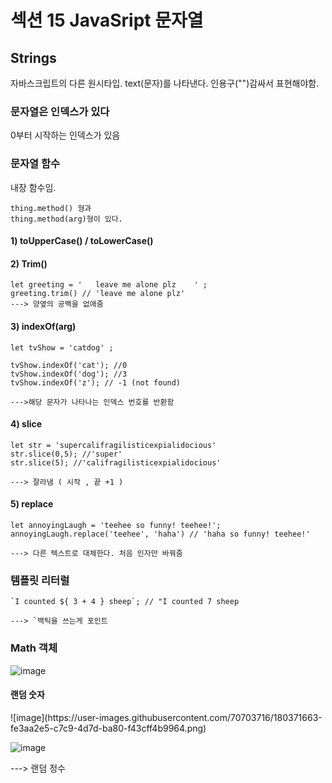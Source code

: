 <h1> 섹션 15 JavaSript 문자열 </h1>

<h2> Strings </h2>

자바스크립트의 다른 원시타입. text(문자)를 나타낸다. 인용구("")감싸서 표현해야함. 

<h3> 문자열은 인덱스가 있다 </h3>

0부터 시작하는 인덱스가 있음


<h3> 문자열 함수 </h3>
내장 함수임. 

```
thing.method() 형과
thing.method(arg)형이 있다. 

```

<h4> 1)  toUpperCase() / toLowerCase() </h4>

<h4> 2) Trim() </h4>

```
let greeting = '   leave me alone plz    ' ; 
greeting.trim() // 'leave me alone plz'
---> 양옆의 공백을 없애줌 
```

<h4> 3) indexOf(arg) </h4>

```
let tvShow = 'catdog' ;

tvShow.indexOf('cat'); //0
tvShow.indexOf('dog'); //3
tvShow.indexOf('z'); // -1 (not found)

--->해당 문자가 나타나는 인덱스 번호를 반환함

```



<h4> 4) slice </h4>

```
let str = 'supercalifragilisticexpialidocious'
str.slice(0,5); //'super'
str.slice(5); //'califragilisticexpialidocious'

---> 잘라냄 ( 시작 , 끝 +1 ) 
```


<h4> 5) replace </h4>

```
let annoyingLaugh = 'teehee so funny! teehee!';
annoyingLaugh.replace('teehee', 'haha') // 'haha so funny! teehee!'

---> 다른 텍스트로 대체한다. 처음 인자만 바꿔줌 

```

<h3> 템플릿 리터럴 </h3>

```
`I counted ${ 3 + 4 } sheep`; // "I counted 7 sheep

---> `백틱을 쓰는게 포인트 

```

<h3> Math 객체 </h3>

![image](https://user-images.githubusercontent.com/70703716/180371587-265a2724-7ae8-4606-a2c3-59fcd6b49e53.png)


<h4> 랜덤 숫자 </h4>
![image](https://user-images.githubusercontent.com/70703716/180371663-fe3aa2e5-c7c9-4d7d-ba80-f43cff4b9964.png)

![image](https://user-images.githubusercontent.com/70703716/180371697-94beaf2e-4b6e-4e6b-b353-913e41e56480.png)

---> 랜덤 정수

